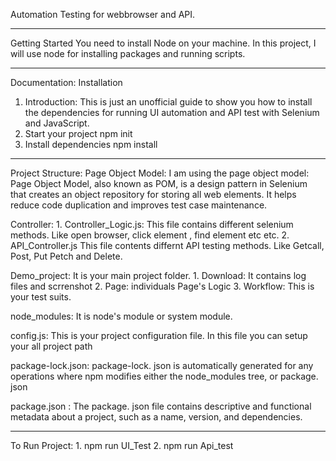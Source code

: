 Automation Testing for webbrowser and API.
*********************************************************************************************************************************************************************************

Getting Started
You need to install  Node on your machine. In this project, I will use node  for installing packages and running scripts.

**********************************************************************************************************************************************************************************

Documentation:
Installation
1. Introduction:
    This is just an unofficial guide to show you how to install the dependencies for running UI automation and API test with Selenium and JavaScript.
2. Start your project
    npm init 
3. Install dependencies
    npm install 


*********************************************************************************************************************************************************************************
Project Structure: 
Page  Object Model: I am using the page object model: Page Object Model, also known as POM, is a design pattern in Selenium that creates an object repository for storing all web elements. It helps reduce code duplication and improves test case maintenance.

Controller:
    1. Controller_Logic.js: This file contains different selenium methods. Like open browser, click element , find element etc etc. 
    2. API_Controller.js  This file contents differnt API testing methods. Like Getcall, Post, Put Petch and Delete. 

Demo_project: It is your main project folder. 
    1. Download: It contains log files and scrrenshot
    2. Page: individuals Page's Logic
    3. Workflow: This is your test suits.

node_modules: It is node's module or system  module. 

config.js: This is your  project configuration file. In this file you can setup your all project path

package-lock.json: package-lock. json is automatically generated for any operations where npm modifies either the node_modules tree, or package. json

package.json : The package. json file contains descriptive and functional metadata about a project, such as a name, version, and dependencies.


*********************************************************************************************************************************************************************************

To Run Project:
    1. npm run UI_Test
    2. npm run Api_test

    